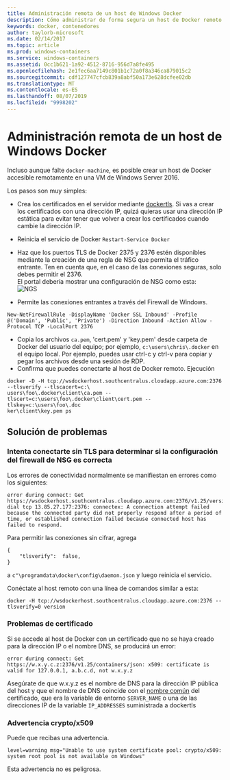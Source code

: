 ```yaml
---
title: Administración remota de un host de Windows Docker
description: Cómo administrar de forma segura un host de Docker remoto que ejecute Windows Server.
keywords: docker, contenedores
author: taylorb-microsoft
ms.date: 02/14/2017
ms.topic: article
ms.prod: windows-containers
ms.service: windows-containers
ms.assetid: 0cc1b621-1a92-4512-8716-956d7a8fe495
ms.openlocfilehash: 2e1fec6aa7149c801b1c72a0f8a346ca879015c2
ms.sourcegitcommit: cdf127747cfcb839a8abf50a173e628dcfee02db
ms.translationtype: MT
ms.contentlocale: es-ES
ms.lasthandoff: 08/07/2019
ms.locfileid: "9998202"
---
```

# <a name="remote-management-of-a-windows-docker-host"></a>Administración remota de un host de Windows Docker

Incluso aunque falte `docker-machine`, es posible crear un host de Docker accesible remotamente en una VM de Windows Server 2016.

Los pasos son muy simples:

* Crea los certificados en el servidor mediante [dockertls](https://hub.docker.com/r/stefanscherer/dockertls-windows/). Si vas a crear los certificados con una dirección IP, quizá quieras usar una dirección IP estática para evitar tener que volver a crear los certificados cuando cambie la dirección IP.

* Reinicia el servicio de Docker `Restart-Service Docker`
* Haz que los puertos TLS de Docker 2375 y 2376 estén disponibles mediante la creación de una regla de NSG que permita el tráfico entrante. Ten en cuenta que, en el caso de las conexiones seguras, solo debes permitir el 2376.  
  El portal debería mostrar una configuración de NSG como esta:  
  ![NGS](media/nsg.png)  
  
* Permite las conexiones entrantes a través del Firewall de Windows. 
```
New-NetFirewallRule -DisplayName 'Docker SSL Inbound' -Profile @('Domain', 'Public', 'Private') -Direction Inbound -Action Allow -Protocol TCP -LocalPort 2376
```
* Copia los archivos `ca.pem`, 'cert.pem' y 'key.pem' desde carpeta de Docker del usuario del equipo; por ejemplo, `c:\users\chris\.docker` en el equipo local. Por ejemplo, puedes usar ctrl-c y ctrl-v para copiar y pegar los archivos desde una sesión de RDP. 
* Confirma que puedes conectarte al host de Docker remoto. Ejecución
```
docker -D -H tcp://wsdockerhost.southcentralus.cloudapp.azure.com:2376 --tlsverify --tlscacert=c:\
users\foo\.docker\client\ca.pem --tlscert=c:\users\foo\.docker\client\cert.pem --tlskey=c:\users\foo\.doc
ker\client\key.pem ps
```


## <a name="troubleshooting"></a>Solución de problemas
### <a name="try-connecting-without-tls-to-determine-your-nsg-firewall-settings-are-correct"></a>Intenta conectarte sin TLS para determinar si la configuración del firewall de NSG es correcta
Los errores de conectividad normalmente se manifiestan en errores como los siguientes:
```
error during connect: Get https://wsdockerhost.southcentralus.cloudapp.azure.com:2376/v1.25/version: dial tcp 13.85.27.177:2376: connectex: A connection attempt failed because the connected party did not properly respond after a period of time, or established connection failed because connected host has failed to respond.
```

Para permitir las conexiones sin cifrar, agrega 
```
{
    "tlsverify":  false,
}
```
a `c"\programdata\docker\config\daemon.json` y luego reinicia el servicio.

Conéctate al host remoto con una línea de comandos similar a esta:
```
docker -H tcp://wsdockerhost.southcentralus.cloudapp.azure.com:2376 --tlsverify=0 version
```

### <a name="cert-problems"></a>Problemas de certificado
Si se accede al host de Docker con un certificado que no se haya creado para la dirección IP o el nombre DNS, se producirá un error:
```
error during connect: Get https://w.x.y.c.z:2376/v1.25/containers/json: x509: certificate is valid for 127.0.0.1, a.b.c.d, not w.x.y.z
```
Asegúrate de que w.x.y.z es el nombre de DNS para la dirección IP pública del host y que el nombre de DNS coincide con el [nombre común](https://www.ssl.com/faqs/common-name/) del certificado, que era la variable de entorno `SERVER_NAME` o una de las direcciones IP de la variable `IP_ADDRESSES` suministrada a dockertls

### <a name="cryptox509-warning"></a>Advertencia crypto/x509
Puede que recibas una advertencia. 
```
level=warning msg="Unable to use system certificate pool: crypto/x509: system root pool is not available on Windows"
```
Esta advertencia no es peligrosa.
